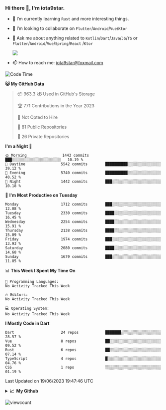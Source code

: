 ### Hi there 👋, I'm iota9star.

- 🌱 I’m currently learning `Rust` and more interesting things.
- 👯 I’m looking to collaborate on `Flutter`/`Android`/`Vue`/`Ktor`
- 💬 Ask me about anything related to `Kotlin`/`Dart`/`Java`/`JS`/`TS` or `Flutter`/`Android`/`Vue`/`Spring`/`React`
  /`Ktor`
  
  ![](https://github-readme-stats.vercel.app/api/top-langs?username=iota9star&show_icons=true&locale=en&layout=compact)
  
- 📫 How to reach me: [iota9star@foxmail.com](iota9star@foxmail.com)


<!--START_SECTION:waka-->
![Code Time](http://img.shields.io/badge/Code%20Time-3%2C090%20hrs%2054%20mins-blue)

**🐱 My GitHub Data** 

> 📦 963.3 kB Used in GitHub's Storage 
 > 
> 🏆 771 Contributions in the Year 2023
 > 
> 🚫 Not Opted to Hire
 > 
> 📜 81 Public Repositories 
 > 
> 🔑 26 Private Repositories 
 > 
**I'm a Night 🦉** 

```text
🌞 Morning                1443 commits        ███░░░░░░░░░░░░░░░░░░░░░░   10.19 % 
🌆 Daytime                5542 commits        ██████████░░░░░░░░░░░░░░░   39.12 % 
🌃 Evening                5740 commits        ██████████░░░░░░░░░░░░░░░   40.52 % 
🌙 Night                  1442 commits        ███░░░░░░░░░░░░░░░░░░░░░░   10.18 % 
```
📅 **I'm Most Productive on Tuesday** 

```text
Monday                   1712 commits        ███░░░░░░░░░░░░░░░░░░░░░░   12.08 % 
Tuesday                  2330 commits        ████░░░░░░░░░░░░░░░░░░░░░   16.45 % 
Wednesday                2254 commits        ████░░░░░░░░░░░░░░░░░░░░░   15.91 % 
Thursday                 2138 commits        ████░░░░░░░░░░░░░░░░░░░░░   15.09 % 
Friday                   1974 commits        ███░░░░░░░░░░░░░░░░░░░░░░   13.93 % 
Saturday                 2080 commits        ████░░░░░░░░░░░░░░░░░░░░░   14.68 % 
Sunday                   1679 commits        ███░░░░░░░░░░░░░░░░░░░░░░   11.85 % 
```


📊 **This Week I Spent My Time On** 

```text
💬 Programming Languages: 
No Activity Tracked This Week

🔥 Editors: 
No Activity Tracked This Week

💻 Operating System: 
No Activity Tracked This Week
```

**I Mostly Code in Dart** 

```text
Dart                     24 repos            ███████░░░░░░░░░░░░░░░░░░   28.57 % 
Vue                      8 repos             ██░░░░░░░░░░░░░░░░░░░░░░░   09.52 % 
Rust                     6 repos             ██░░░░░░░░░░░░░░░░░░░░░░░   07.14 % 
TypeScript               4 repos             █░░░░░░░░░░░░░░░░░░░░░░░░   04.76 % 
CSS                      1 repo              ░░░░░░░░░░░░░░░░░░░░░░░░░   01.19 % 
```




 Last Updated on 19/06/2023 19:47:46 UTC
<!--END_SECTION:waka-->

<details>
  <summary><b>📈&nbsp;&nbsp;My Github</b></summary>
  <br>
  <img src='https://github-profile-trophy.vercel.app/?username=iota9star'>
  <img src='https://bad-apple-github-readme.vercel.app/api?show_bg=1&username=iota9star&hide_title=true'>
  <img src='http://cr-skills-chart-widget.azurewebsites.net/api/api?username=iota9star'>
  <img src='https://github-readme-stats.vercel.app/api/wakatime?username=iota9star&layout=compact'>
</details>


![viewcount](https://count.getloli.com/get/@iota9star?theme=rule34)
